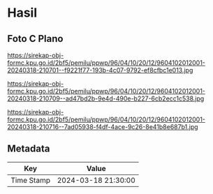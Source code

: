 # Hasil

## Foto C Plano

https://sirekap-obj-formc.kpu.go.id/2bf5/pemilu/ppwp/96/04/10/20/12/9604102012001-20240318-210701--f9221f77-193b-4c07-9792-ef8cfbc1e013.jpg

https://sirekap-obj-formc.kpu.go.id/2bf5/pemilu/ppwp/96/04/10/20/12/9604102012001-20240318-210709--ad47bd2b-9e4d-490e-b227-6cb2ecc1c538.jpg

https://sirekap-obj-formc.kpu.go.id/2bf5/pemilu/ppwp/96/04/10/20/12/9604102012001-20240318-210716--7ad05938-f4df-4ace-9c26-8e41b8e687b1.jpg


## Metadata

| Key        | Value               |
| ---------- | ------------------- |
| Time Stamp | 2024-03-18 21:30:00 |



